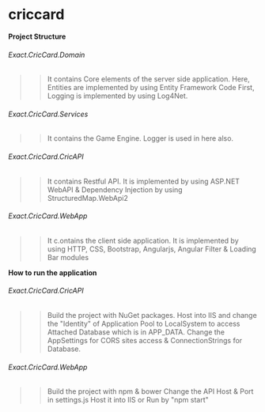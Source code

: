 # criccard

__Project Structure__

###### Exact.CricCard.Domain

> >It contains Core elements of the server side application. Here, Entities are implemented by using Entity Framework Code First, Logging is implemented by using Log4Net.

###### Exact.CricCard.Services

> >It contains the Game Engine. Logger is used in here also.

###### Exact.CricCard.CricAPI

> >It contains Restful API. It is implemented by using ASP.NET WebAPI & Dependency Injection by using StructuredMap.WebApi2

###### Exact.CricCard.WebApp

> >It c.ontains the client side application. It is implemented by using HTTP, CSS, Bootstrap, Angularjs, Angular Filter & Loading Bar modules

__How to run the application__

###### Exact.CricCard.CricAPI

> > Build the project with NuGet packages.
> > Host into IIS and change the "Identity" of Application Pool to LocalSystem to access Attached Database which is in APP_DATA.
> > Change the AppSettings for CORS sites access & ConnectionStrings for Database.

###### Exact.CricCard.WebApp

> >Build the project with npm & bower
> >Change the API Host & Port in settings.js
> >Host it into IIS or Run by "npm start"
